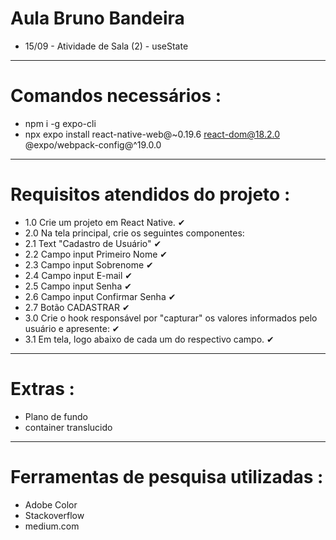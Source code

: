 # Aula Bruno Bandeira
- 15/09 - Atividade de Sala (2) - useState
-----------------------------------------------------
# Comandos necessários :
- npm i -g expo-cli
- npx expo install react-native-web@~0.19.6 react-dom@18.2.0 @expo/webpack-config@^19.0.0
-----------------------------------------------------

# Requisitos atendidos do projeto :
- 1.0 Crie um projeto em React Native.  ✔
- 2.0 Na tela principal, crie os seguintes componentes:
- 2.1 Text "Cadastro de Usuário"    ✔
- 2.2 Campo input Primeiro Nome     ✔
- 2.3 Campo input Sobrenome         ✔
- 2.4 Campo input E-mail            ✔
- 2.5 Campo input Senha             ✔
- 2.6 Campo input Confirmar Senha   ✔
- 2.7 Botão CADASTRAR   ✔
- 3.0 Crie o hook responsável por "capturar" os valores informados pelo usuário e apresente:    ✔
- 3.1 Em tela, logo abaixo de cada um do respectivo campo.  ✔

-------------------------------------------------------

# Extras :
- Plano de fundo
- container translucido

-------------------------------------------------------

# Ferramentas de pesquisa utilizadas :
- Adobe Color
- Stackoverflow
- medium.com
